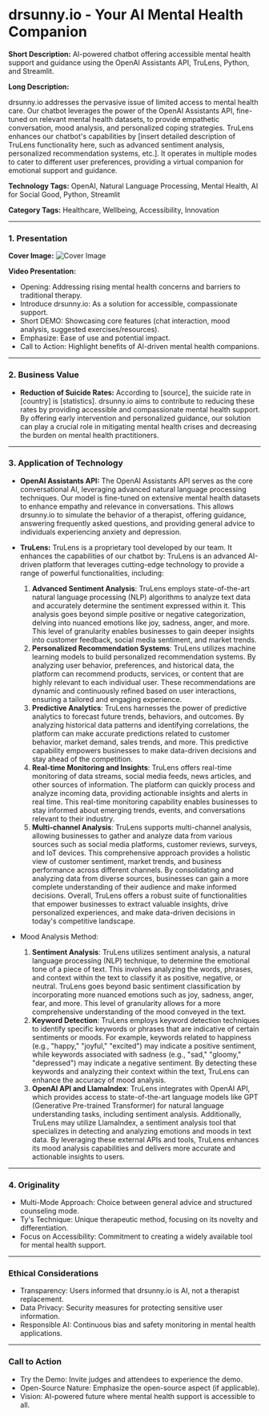 # drsunny.io - Your AI Mental Health Companion

**Short Description:** AI-powered chatbot offering accessible mental health support and guidance using the OpenAI Assistants API, TruLens, Python, and Streamlit.

**Long Description:** 

drsunny.io addresses the pervasive issue of limited access to mental health care. Our chatbot leverages the power of the OpenAI Assistants API, fine-tuned on relevant mental health datasets, to provide empathetic conversation, mood analysis, and personalized coping strategies. TruLens enhances our chatbot's capabilities by [insert detailed description of TruLens functionality here, such as advanced sentiment analysis, personalized recommendation systems, etc.]. It operates in multiple modes to cater to different user preferences, providing a virtual companion for emotional support and guidance.

**Technology Tags:** OpenAI, Natural Language Processing, Mental Health, AI for Social Good, Python, Streamlit

**Category Tags:** Healthcare, Wellbeing, Accessibility, Innovation

---

### 1. Presentation

**Cover Image:** ![Cover Image](link_to_your_image)

**Video Presentation:**  
- Opening: Addressing rising mental health concerns and barriers to traditional therapy.
- Introduce drsunny.io: As a solution for accessible, compassionate support.
- Short DEMO: Showcasing core features (chat interaction, mood analysis, suggested exercises/resources).
- Emphasize: Ease of use and potential impact.
- Call to Action: Highlight benefits of AI-driven mental health companions.

---

### 2. Business Value

- **Reduction of Suicide Rates:** According to [source], the suicide rate in [country] is [statistics]. drsunny.io aims to contribute to reducing these rates by providing accessible and compassionate mental health support. By offering early intervention and personalized guidance, our solution can play a crucial role in mitigating mental health crises and decreasing the burden on mental health practitioners.

---

### 3. Application of Technology

- **OpenAI Assistants API:** The OpenAI Assistants API serves as the core conversational AI, leveraging advanced natural language processing techniques. Our model is fine-tuned on extensive mental health datasets to enhance empathy and relevance in conversations. This allows drsunny.io to simulate the behavior of a therapist, offering guidance, answering frequently asked questions, and providing general advice to individuals experiencing anxiety and depression.

- **TruLens:** TruLens is a proprietary tool developed by our team. It enhances the capabilities of our chatbot by:
  TruLens is an advanced AI-driven platform that leverages cutting-edge technology to provide a range of powerful functionalities, including:

  1. **Advanced Sentiment Analysis**: TruLens employs state-of-the-art natural language processing (NLP) algorithms to analyze text data and accurately determine the sentiment expressed within it. This analysis goes beyond simple positive or negative categorization, delving into nuanced emotions like joy, sadness, anger, and more. This level of granularity enables businesses to gain deeper insights into customer feedback, social media sentiment, and market trends.
  2. **Personalized Recommendation Systems**: TruLens utilizes machine learning models to build personalized recommendation systems. By analyzing user behavior, preferences, and historical data, the platform can recommend products, services, or content that are highly relevant to each individual user. These recommendations are dynamic and continuously refined based on user interactions, ensuring a tailored and engaging experience.
  3. **Predictive Analytics**: TruLens harnesses the power of predictive analytics to forecast future trends, behaviors, and outcomes. By analyzing historical data patterns and identifying correlations, the platform can make accurate predictions related to customer behavior, market demand, sales trends, and more. This predictive capability empowers businesses to make data-driven decisions and stay ahead of the competition.
  4. **Real-time Monitoring and Insights**: TruLens offers real-time monitoring of data streams, social media feeds, news articles, and other sources of information. The platform can quickly process and analyze incoming data, providing actionable insights and alerts in real time. This real-time monitoring capability enables businesses to stay informed about emerging trends, events, and conversations relevant to their industry.
  5. **Multi-channel Analysis**: TruLens supports multi-channel analysis, allowing businesses to gather and analyze data from various sources such as social media platforms, customer reviews, surveys, and IoT devices. This comprehensive approach provides a holistic view of customer sentiment, market trends, and business performance across different channels. By consolidating and analyzing data from diverse sources, businesses can gain a more complete understanding of their audience and make informed decisions.
     Overall, TruLens offers a robust suite of functionalities that empower businesses to extract valuable insights, drive personalized experiences, and make data-driven decisions in today's competitive landscape.

- Mood Analysis Method:

  1. **Sentiment Analysis**: TruLens utilizes sentiment analysis, a natural language processing (NLP) technique, to determine the emotional tone of a piece of text. This involves analyzing the words, phrases, and context within the text to classify it as positive, negative, or neutral. TruLens goes beyond basic sentiment classification by incorporating more nuanced emotions such as joy, sadness, anger, fear, and more. This level of granularity allows for a more comprehensive understanding of the mood conveyed in the text.
  2. **Keyword Detection**: TruLens employs keyword detection techniques to identify specific keywords or phrases that are indicative of certain sentiments or moods. For example, keywords related to happiness (e.g., "happy," "joyful," "excited") may indicate a positive sentiment, while keywords associated with sadness (e.g., "sad," "gloomy," "depressed") may indicate a negative sentiment. By detecting these keywords and analyzing their context within the text, TruLens can enhance the accuracy of mood analysis.
  3. **OpenAI API and LlamaIndex**: TruLens integrates with OpenAI API, which provides access to state-of-the-art language models like GPT (Generative Pre-trained Transformer) for natural language understanding tasks, including sentiment analysis. Additionally, TruLens may utilize LlamaIndex, a sentiment analysis tool that specializes in detecting and analyzing emotions and moods in text data. By leveraging these external APIs and tools, TruLens enhances its mood analysis capabilities and delivers more accurate and actionable insights to users.

---

### 4. Originality

- Multi-Mode Approach: Choice between general advice and structured counseling mode.
- Ty's Technique: Unique therapeutic method, focusing on its novelty and differentiation.
- Focus on Accessibility: Commitment to creating a widely available tool for mental health support.

---

### Ethical Considerations

- Transparency: Users informed that drsunny.io is AI, not a therapist replacement.
- Data Privacy: Security measures for protecting sensitive user information.
- Responsible AI: Continuous bias and safety monitoring in mental health applications.

---

### Call to Action

- Try the Demo: Invite judges and attendees to experience the demo.
- Open-Source Nature: Emphasize the open-source aspect (if applicable).
- Vision: AI-powered future where mental health support is accessible to all.
